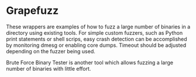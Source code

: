Grapefuzz
=========

These wrappers are examples of how to fuzz a large number of binaries in a directory using existing tools. For simple custom fuzzers, such as Python print statements or shell scrips, easy crash detection can be accomplished by monitoring dmesg or enabling core dumps. Timeout should be adjusted depending on the fuzzer being used. 

Brute Force Binary Tester is another tool which allows fuzzing a large number of binaries with little effort.
